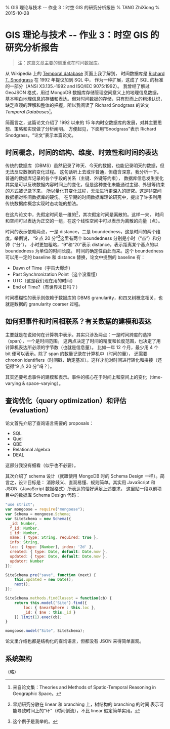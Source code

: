 % GIS 理论与技术 -- 作业 3：时空 GIS 的研究分析报告
% TANG ZhiXiong
% 2015-10-28


GIS 理论与技术 -- 作业 3：时空 GIS 的研究分析报告
=================================================

> 注：这篇文章主要的侧重点在时间数据库。

从 Wikipedia 上的 [Temporal database](https://en.wikipedia.org/wiki/Temporal_database) 页面上我了解到，
时间数据库是 [Richard T. Snodgrass](https://en.wikipedia.org/wiki/Richard_T._Snodgrass) 在 1992 年提议加到 SQL 中，
作为一种扩展，这成了 SQL 的标准的一部分（ANSI X3.135.-1992 and ISO/IEC 9075:1992）。
我曾经了解过 GeoJSON 格式，用过 MongoDB 数据库存储管理空间意义上的地理信息数据，
基本明白地理信息的存储和表达。但对时间数据的存储，只有形而上的粗浅认识，
缺乏直观的理解和整体的把握，所以我阅读了 Richard Snodgrass 的论文 *Temporal Databases*[^paper-from]。

[^paper-from]: 来自论文集：Theories and Methods of Spatio-Temporal Reasoning in Geographic Space。

简而言之，这篇论文介绍了 1992 以来的 15 年内时空数据库的发展，对其主要思想、策略和实现做了分析阐明。
方便起见，下面用“Snodgrass”表示 Richard Snodgrass，“论文”表示本篇论文。

时间概念，时间的结构、维度、时效性和时间的表达
----------------------------------------------

传统的数据库（DBMS）虽然记录了昨天、今天的数据，也能记录明天的数据，但无法反应数据的变化过程。
这句话听上去或许普通，但蕴含深意，我分析一下。普通的数据库记录的各个字段的关系（主键、外键等约束），
数据库信息发生变化其实是可以反映数据内容时间上的变化，但是这种变化未能通过主键、外键等约束的方式被记录下来，
所以量化其变化过程，无法进行更深入的研究。这是非空间数据相对空间数据库的硬伤。
在早期的时间数据库理论研究中，提出了许多利用传统数据库概念实现时态功能的想法。

在这片论文中，先假定时间是一维的[^time-dim]，其次假定时间是离散的。这样一来，
时间和空间可以表达为正交的一组，在这个线性空间中可以表示为离散的向量（点）。

时间的表示依赖两点，一是 distance，二是 boundedness，这是时间的两个维度。举例说，
“9 点 20 分”[^time-example]这里有两个 boundedness 分别是小时（“点”）和分钟（“分”），
小时更加粗略，“9”和“20”表示 distance，表示距离某个基点的以 boundedness 为单位的时间长度。
时间的确定性由此而来。这个 boundedness 可以用一定的 baseline 和 distance 替换，论文中提到的 baseline 有：

* Dawn of Time（宇宙大爆炸）
* Past Synchronization Point（这个没看懂）
* UTC（这是我们现在用的时间）
* End of Time?（有世界末日吗？）

[^time-example]: 这个例子是我举的。

时间模糊性的表示则依赖于数据库的 DBMS granularity，和四叉树概念相关，也就是数据的 granularity coarser 过程。

[^time-dim]: 早期研究分散在 linear 和 branching 上，树结构的 branching 的时间
表示可能导致时间上的“环”（时间倒流），不比 linear 假定简单实用。

如何把事件和时间相联系？有关数据的建模和表达
--------------------------------------------

主要就是在说如何在计算机中表示。其实只涉及两点：一是时间跨度的选择（span），一个是时间范围。
这两点决定了时间的精度和长度范围，也决定了用计算机表达所必须的字节数（也就是信息量）。
比如一年 12 个月，最少用 4 个 bit 便可以表示。除了 span 的数量记录在计算机中（时间的量），
还需要 chronon identifiers（时间戳，确定基准）。这样才能对时间进行转化和拼接（还记得“9 点 20 分”吗？）。

其实还要考虑事件的建模和表示。事件的核心在于时间上和空间上的变化（time-varying & space-varying）。

查询优化（query optimization）和评估（evaluation）
-------------------------------------------------

论文首先介绍了查询语言需要的 proposals：

* SQL
* Quel
* QBE
* Relational algebra
* DEAL

这部分我没有细看（似乎也不必要）。

其次介绍了 schema 设计（就跟使用 MongoDB 时的 Schema Design 一样）。简言之，设计目标是：
消除歧义、直观易懂、规则简单。其实用 JavaScript 和 JSON（JavaScript 数据格式）所表达的恰好满足上述要求，
这里贴一段以前项目中的数据库 Schema Design 代码：

```javascript
"use strict";
var mongoose = require("mongoose");
var Schema = mongoose.Schema;
var SiteSchema = new Schema({
  _id: Number,
  f_id: Number,
  i_id: Number,
  name: { type: String, required: true },
  info: String,
  loc: { type: [Number], index: '2d' },
  created: { type: Date, default: Date.now },
  updated: { type: Date, default: Date.now },
  updator: Number
});

SiteSchema.pre("save", function (next) {
    this.updated = new Date();
    next();
});

SiteSchema.methods.findClosest = function(cb) {
    return this.model('Site').find({
        loc: { $nearSphere : this.loc },
        _id: { $ne : this._id }
    }).limit(1).exec(cb);
}

mongoose.model("Site", SiteSchema);
```

论文里介绍也都是结构化的查询语言，但都没有 JSON 来得简单直观。

系统架构
--------

（略）